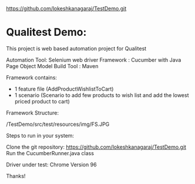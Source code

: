 https://github.com/lokeshkanagaraj/TestDemo.git

# Qualitest Demo:

This project is web based automation project for Qualitest 

Automation Tool: Selenium web driver
Framework : Cucumber with Java
			Page Object Model
Build Tool : Maven

Framework contains:

- 1 feature file (AddProductWishlistToCart)
- 1 scenario (Scenario to add few products to wish list and add the lowest priced product to cart)

Framework Structure:

/TestDemo/src/test/resources/img/FS.JPG

Steps to run in your system:

Clone the git repository: https://github.com/lokeshkanagaraj/TestDemo.git
Run the CucumberRunner.java class

Driver under test:
Chrome Version 96

Thanks!

 
